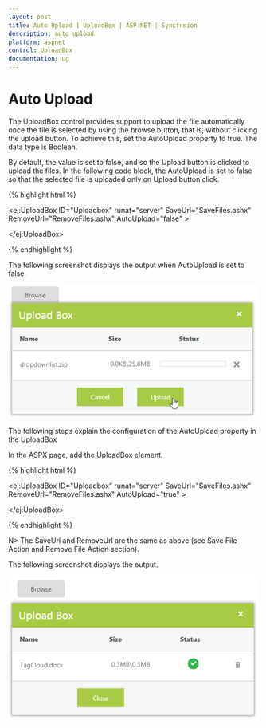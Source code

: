 ```yaml
---
layout: post
title: Auto Upload | UploadBox | ASP.NET | Syncfusion
description: auto upload
platform: aspnet
control: UploadBox
documentation: ug
---
```


# Auto Upload

The UploadBox control provides support to upload the file automatically once the file is selected by using the browse button, that is, without clicking the upload button. To achieve this, set the AutoUpload property to true. The data type is Boolean. 

By default, the value is set to false, and so the Upload button is clicked to upload the files. In the following code block, the AutoUpload is set to false so that the selected file is uploaded only on Upload button click.

{% highlight html %}

<ej:UploadBox ID="Uploadbox" runat="server" SaveUrl="SaveFiles.ashx" RemoveUrl="RemoveFiles.ashx" AutoUpload="false" >

</ej:UploadBox>   

{% endhighlight %} 

The following screenshot displays the output when AutoUpload is set to false.

![](Auto-Upload_images/Auto-Upload_img1.png)



The following steps explain the configuration of the AutoUpload property in the UploadBox

In the ASPX page, add the UploadBox element.

{% highlight html %}

<ej:UploadBox ID="Uploadbox" runat="server" SaveUrl="SaveFiles.ashx" RemoveUrl="RemoveFiles.ashx" AutoUpload="true" >

</ej:UploadBox>  

{% endhighlight %}  

N> The SaveUrl and RemoveUrl are the same as above (see Save File Action and Remove File Action section).

The following screenshot displays the output.

![](Auto-Upload_images/Auto-Upload_img2.png)